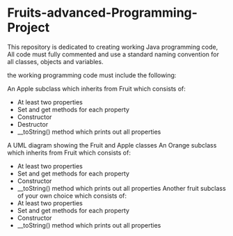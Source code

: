 # Fruits-advanced-Programming-Project

This repository is dedicated to creating working Java programming code, All code must fully commented and  use a standard
naming convention for all classes, objects and variables.

the working programming code must include the following:

An Apple subclass which inherits from Fruit which consists of:
- At least two properties
- Set and get methods for each property
- Constructor
- Destructor
- __toString() method which prints out all properties

A UML diagram showing the Fruit and Apple classes
An Orange subclass which inherits from Fruit which consists of:
- At least two properties
- Set and get methods for each property
- Constructor
- __toString() method which prints out all properties
Another fruit subclass of your own choice which consists of:
- At least two properties
- Set and get methods for each property
- Constructor
- __toString() method which prints out all properties

